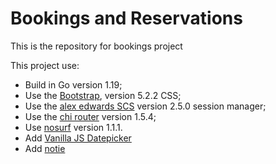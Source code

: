 # Bookings and Reservations

This is the repository for bookings project

This project use:

 - Build in Go version 1.19;
 - Use the [Bootstrap](https://getbootstrap.com/), version 5.2.2 CSS;
 - Use the [alex edwards SCS](github.com/alexedwards/scs/v2) version 2.5.0 session manager;
 - Use the [chi router](github.com/go-chi/chi) version 1.5.4;
 - Use [nosurf](github.com/justinas/nosurf) version 1.1.1.
 - Add [Vanilla JS Datepicker](github.com/mymth/vanillajs-datepicker)
 - Add [notie](https://github.com/jaredreich/notie)